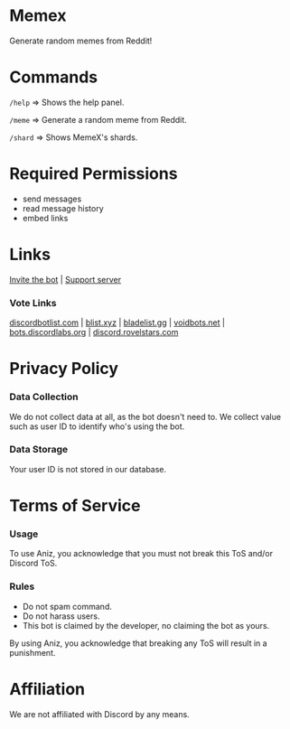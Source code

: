 # Memex
Generate random memes from Reddit!

# Commands
`/help` => Shows the help panel.

`/meme` => Generate a random meme from Reddit.

`/shard` => Shows MemeX's shards.

# Required Permissions
- send messages
- read message history
- embed links

# Links
[Invite the bot](https://discord.com/api/oauth2/authorize?client_id=972400856739745814&permissions=83968&scope=bot%20applications.commands) | [Support server](https://discord.com/api/oauth2/authorize?client_id=972400856739745814&permissions=83968&scope=bot%20applications.commands)
### Vote Links
[discordbotlist.com](https://discordbotlist.com/bots/memex/upvote) | [blist.xyz](https://blist.xyz/bot/972400856739745814/) | [bladelist.gg](https://bladelist.gg/bots/972400856739745814) | [voidbots.net](https://voidbots.net/bot/972400856739745814/) | [bots.discordlabs.org](https://bots.discordlabs.org/bot/972400856739745814?vote) | [discord.rovelstars.com](https://discord.rovelstars.com/bots/972400856739745814/vote)

# Privacy Policy
### Data Collection
We do not collect data at all, as the bot doesn't need to. We collect value such as user ID to identify who's using the bot.

### Data Storage
Your user ID is not stored in our database.

# Terms of Service
### Usage
To use Aniz, you acknowledge that you must not break this ToS and/or Discord ToS.

### Rules
- Do not spam command.
- Do not harass users.
- This bot is claimed by the developer, no claiming the bot as yours.

By using Aniz, you acknowledge that breaking any ToS will result in a punishment.

# Affiliation
We are not affiliated with Discord by any means.
